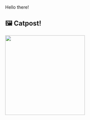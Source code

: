 Hello there!



## 🖼️ Catpost!

<sub>
    <img src="https://cdn2.thecatapi.com/images/cm1.jpg" height="256">
</sub>

